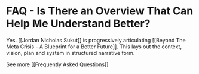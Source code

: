 # FAQ - Is There an Overview That Can Help Me Understand Better?

Yes. [[Jordan Nicholas Sukut]] is progressively articulating [[Beyond The Meta Crisis - A Blueprint for a Better Future]]. This lays out the context, vision, plan and system in structured narrative form. 

See more [[Frequently Asked Questions]]  